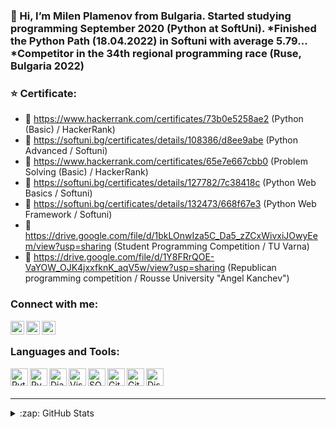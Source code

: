 ### 👋 Hi, I’m Milen Plamenov from Bulgaria. Started studying programming September 2020 (Python at SoftUni). *Finished the Python Path (18.04.2022) in Softuni with average 5.79... *Competitor in the 34th regional programming race (Ruse, Bulgaria 2022)


### ⭐ Certificate:
- 📜 https://www.hackerrank.com/certificates/73b0e5258ae2 (Python (Basic) / HackerRank)
- 📜 https://softuni.bg/certificates/details/108386/d8ee9abe (Python Advanced / Softuni)
- 📜 https://www.hackerrank.com/certificates/65e7e667cbb0 (Problem Solving (Basic) / HackerRank)
- 📜 https://softuni.bg/certificates/details/127782/7c38418c (Python Web Basics / Softuni)
- 📜 https://softuni.bg/certificates/details/132473/668f67e3 (Python Web Framework / Softuni)
- 📜 https://drive.google.com/file/d/1bkLOnwIza5C_Da5_zZCxWivxiJOwyEem/view?usp=sharing (Student Programming Competition / TU Varna)
- 📜 https://drive.google.com/file/d/1Y8FRrQOE-VaYOW_OJK4jxxfknK_aqV5w/view?usp=sharing (Republican programming competition / Rousse University "Angel Kanchev")


### Connect with me:


[<img align="left" alt="milen | LinkedIn" width="22px" src="https://cdn.jsdelivr.net/npm/simple-icons@v3/icons/linkedin.svg" />][linkedin]
[<img align="left" alt="milen | Instagram" width="22px" src="https://cdn.jsdelivr.net/npm/simple-icons@v3/icons/instagram.svg" />][instagram]
[<img align="left" alt="HackerRank" width="22px" src="https://cdn.jsdelivr.net/npm/simple-icons@3.13.0/icons/hackerrank.svg" />][hackerrank]


<br />

### Languages and Tools:

<img align="left" alt="Python" width="28px"
     src="https://cdn.jsdelivr.net/npm/simple-icons@3.13.0/icons/python.svg" />
     
<img align="left" alt="PyCharm" width="28px"
     src="https://cdn.jsdelivr.net/npm/simple-icons@3.13.0/icons/pycharm.svg" />
     
<img align="left" alt="Django" width="28px"
     src="https://cdn.jsdelivr.net/npm/simple-icons@3.13.0/icons/django.svg" />
     
<img align="left" alt="Visual Studio Code" width="28px"
     src="https://cdn.jsdelivr.net/npm/simple-icons@3.13.0/icons/visualstudiocode.svg" />
     
<img align="left" alt="SQL" width="28px"
     src="https://cdn.jsdelivr.net/npm/simple-icons@3.13.0/icons/postgresql.svg" />

<img align="left" alt="Git" width="28px"
     src="https://cdn.jsdelivr.net/npm/simple-icons@3.13.0/icons/git.svg" />

<img align="left" alt="Github" width="28px"
     src="https://cdn.jsdelivr.net/npm/simple-icons@3.13.0/icons/github.svg" />
     
<img align="left" alt="Discord" width="28px"
     src="https://cdn.jsdelivr.net/npm/simple-icons@3.13.0/icons/discord.svg" />
    
     

<br />
<br />


---


<details>
  <summary>:zap: GitHub Stats</summary>
     <img align="center" src="https://github-readme-stats.vercel.app/api/top-langs/?username=MilenPlamenov&theme=blue-green" />


</details>



[instagram]: https://instagram.com/mivkata
[linkedin]: https://www.linkedin.com/in/milen-georgiev-321947230/
[hackerrank]: https://www.hackerrank.com/milen_georgiev8

